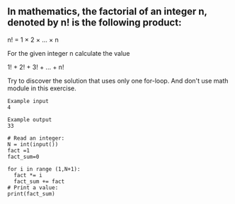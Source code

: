 ## In mathematics, the factorial of an integer n, denoted by n! is the following product:
n! = 1 × 2 × … × n

For the given integer n calculate the value 

1! + 2! + 3! + ... + n!

Try to discover the solution that uses only one for-loop. And don't use math module in this exercise.
```
Example input
4

Example output
33
```
```
# Read an integer:
N = int(input())
fact =1
fact_sum=0

for i in range (1,N+1):
  fact *= i
  fact_sum += fact
# Print a value:
print(fact_sum)
```
